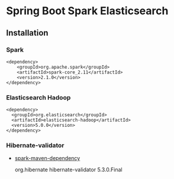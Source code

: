 # Spring Boot Spark Elasticsearch

## Installation

### Spark

    <dependency>
        <groupId>org.apache.spark</groupId>
        <artifactId>spark-core_2.11</artifactId>
        <version>2.1.0</version>
    </dependency>

### Elasticsearch Hadoop


    <dependency>
      <groupId>org.elasticsearch</groupId>
      <artifactId>elasticsearch-hadoop</artifactId>
      <version>5.0.0</version>
    </dependency>
    
 ### Hibernate-validator
 
  - [spark-maven-dependency]('http://stackoverflow.com/questions/40159372/spark-maven-dependency-breaks-down-sprint-boot-application')

 
     <dependency>
         <groupId>org.hibernate</groupId>
         <artifactId>hibernate-validator</artifactId>
         <version>5.3.0.Final</version>
     </dependency>
